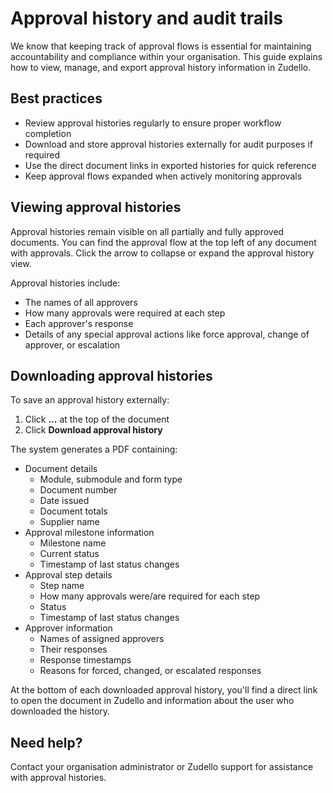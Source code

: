 # Approval history and audit trails

We know that keeping track of approval flows is essential for maintaining accountability and compliance within your organisation. This guide explains how to view, manage, and export approval history information in Zudello.

## Best practices

- Review approval histories regularly to ensure proper workflow completion
- Download and store approval histories externally for audit purposes if required
- Use the direct document links in exported histories for quick reference
- Keep approval flows expanded when actively monitoring approvals

## Viewing approval histories

Approval histories remain visible on all partially and fully approved documents. You can find the approval flow at the top left of any document with approvals. Click the arrow to collapse or expand the approval history view.

Approval histories include:

- The names of all approvers
- How many approvals were required at each step
- Each approver's response
- Details of any special approval actions like force approval, change of approver, or escalation

## Downloading approval histories

To save an approval history externally:

1. Click **...** at the top of the document
2. Click **Download approval history**

The system generates a PDF containing:

- Document details
    - Module, submodule and form type
    - Document number
    - Date issued
    - Document totals
    - Supplier name
- Approval milestone information
    - Milestone name
    - Current status
    - Timestamp of last status changes
- Approval step details
    - Step name
    - How many approvals were/are required for each step
    - Status
    - Timestamp of last status changes
- Approver information
    - Names of assigned approvers
    - Their responses
    - Response timestamps
    - Reasons for forced, changed, or escalated responses

At the bottom of each downloaded approval history, you'll find a direct link to open the document in Zudello and information about the user who downloaded the history. 

## Need help?

Contact your organisation administrator or Zudello support for assistance with approval histories.